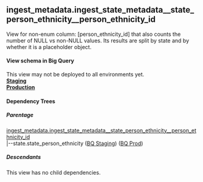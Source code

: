 ## ingest_metadata.ingest_state_metadata__state_person_ethnicity__person_ethnicity_id
View for non-enum column: [person_ethnicity_id]
 that also counts the number of NULL vs non-NULL values. Its results are split by state
 and by whether it is a placeholder object.

#### View schema in Big Query
This view may not be deployed to all environments yet.<br/>
[**Staging**](https://console.cloud.google.com/bigquery?pli=1&p=recidiviz-staging&page=table&project=recidiviz-staging&d=ingest_metadata&t=ingest_state_metadata__state_person_ethnicity__person_ethnicity_id)
<br/>
[**Production**](https://console.cloud.google.com/bigquery?pli=1&p=recidiviz-123&page=table&project=recidiviz-123&d=ingest_metadata&t=ingest_state_metadata__state_person_ethnicity__person_ethnicity_id)
<br/>

#### Dependency Trees

##### Parentage
[ingest_metadata.ingest_state_metadata\__state_person_ethnicity\__person_ethnicity_id](../ingest_metadata/ingest_state_metadata__state_person_ethnicity__person_ethnicity_id.md) <br/>
|--state.state_person_ethnicity ([BQ Staging](https://console.cloud.google.com/bigquery?pli=1&p=recidiviz-staging&page=table&project=recidiviz-staging&d=state&t=state_person_ethnicity)) ([BQ Prod](https://console.cloud.google.com/bigquery?pli=1&p=recidiviz-123&page=table&project=recidiviz-123&d=state&t=state_person_ethnicity)) <br/>


##### Descendants
This view has no child dependencies.
